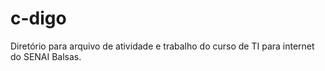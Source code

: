 # c-digo
Diretório para arquivo de atividade e trabalho do curso  de TI para internet do SENAI Balsas. 
